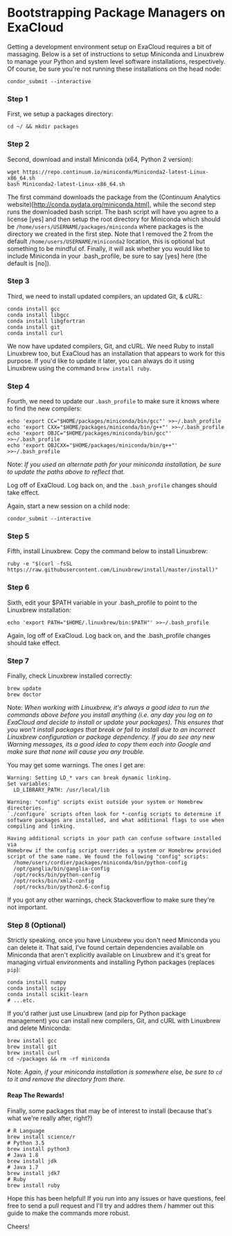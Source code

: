 # Bootstrapping Package Managers on ExaCloud

Getting a development environment setup on ExaCloud requires a bit of massaging. Below is a set of instructions to setup Miniconda and Linuxbrew to manage your Python and system level software installations, respectively. Of course, be sure you're not running these installations on the head node:
```
condor_submit --interactive
```

### Step 1
First, we setup a packages directory:
```
cd ~/ && mkdir packages
```

### Step 2
Second, download and install Miniconda (x64, Python 2 version):
```
wget https://repo.continuum.io/miniconda/Miniconda2-latest-Linux-x86_64.sh
bash Miniconda2-latest-Linux-x86_64.sh
```

The first command downloads the package from the (Continuum Analytics website)[http://conda.pydata.org/miniconda.html], while the second step runs the downloaded bash script. The bash script will have you agree to a license [yes] and then setup the root directory for Miniconda which should be `/home/users/USERNAME/packages/miniconda` where packages is the directory we created in the first step. Note that I removed the 2 from the default `/home/users/USERNAME/miniconda2` location, this is optional but something to be mindful of. Finally, it will ask whether you would like to include Miniconda in your .bash_profile, be sure to say [yes] here (the default is [no]).

### Step 3
Third, we need to install updated compilers, an updated Git, & cURL:
```
conda install gcc
conda install libgcc
conda install libgfortran
conda install git
conda install curl
```

We now have updated compilers, Git, and cURL. We need Ruby to install Linuxbrew too, but ExaCloud has an installation that appears to work for this purpose. If you'd like to update it later, you can always do it using Linuxbrew using the command `brew install ruby`.

### Step 4
Fourth, we need to update our `.bash_profile` to make sure it knows where to find the new compilers:
```
echo 'export CC="$HOME/packages/miniconda/bin/gcc"' >>~/.bash_profile
echo 'export CXX="$HOME/packages/miniconda/bin/g++"' >>~/.bash_profile
echo 'export OBJC="$HOME/packages/miniconda/bin/gcc"' >>~/.bash_profile
echo 'export OBJCXX="$HOME/packages/miniconda/bin/g++"' >>~/.bash_profile
```
Note: *If you used an alternate path for your miniconda installation, be sure to update the paths above to reflect that.*

Log off of ExaCloud. Log back on, and the `.bash_profile` changes should take effect.

Again, start a new session on a child node:
```
condor_submit --interactive
```

### Step 5
Fifth, install Linuxbrew. Copy the command below to install Linuxbrew:
```
ruby -e "$(curl -fsSL https://raw.githubusercontent.com/Linuxbrew/install/master/install)"
```

### Step 6
Sixth, edit your $PATH variable in your .bash_profile to point to the Linuxbrew installation:
```
echo 'export PATH="$HOME/.linuxbrew/bin:$PATH"' >>~/.bash_profile
```

Again, log off of ExaCloud. Log back on, and the .bash_profile changes should take effect.

### Step 7
Finally, check Linuxbrew installed correctly:
```
brew update
brew doctor
```
Note: *When working with Linuxbrew, it's always a good idea to run the commands above before you install anything (i.e. any day you log on to ExaCloud and decide to install or update your packages). This ensures that you won't install packages that break or fail to install due to an incorrect Linuxbrew configuration or package dependency. If you do see any new Warning messages, its a good idea to copy them each into Google and make sure that none will cause you any trouble.*

You may get some warnings. The ones I get are:
```
Warning: Setting LD_* vars can break dynamic linking.
Set variables:
  LD_LIBRARY_PATH: /usr/local/lib

Warning: "config" scripts exist outside your system or Homebrew directories.
`./configure` scripts often look for *-config scripts to determine if
software packages are installed, and what additional flags to use when
compiling and linking.

Having additional scripts in your path can confuse software installed via
Homebrew if the config script overrides a system or Homebrew provided
script of the same name. We found the following "config" scripts:
  /home/users/cordier/packages/miniconda/bin/python-config
  /opt/ganglia/bin/ganglia-config
  /opt/rocks/bin/python-config
  /opt/rocks/bin/xml2-config
  /opt/rocks/bin/python2.6-config
```

If you got any other warnings, check Stackoverflow to make sure they're not important. 

### Step 8 (Optional)
Strictly speaking, once you have Linuxbrew you don't need Miniconda you can delete it. That said, I've found certain dependencies available on Miniconda that aren't explicitly available on Linuxbrew and it's great for managing virtual environments and installing Python packages (replaces `pip`):
```
conda install numpy
conda install scipy
conda install scikit-learn
# ...etc.
```

If you'd rather just use Linuxbrew (and pip for Python package management) you can install new compilers, Git, and cURL with Linuxbrew and delete Miniconda:
```
brew install gcc
brew install git
brew install curl
cd ~/packages && rm -rf miniconda
```
Note: *Again, if your miniconda installation is somewhere else, be sure to `cd` to it and remove the directory from there.*

#### Reap The Rewards!
Finally, some packages that may be of interest to install (because that's what we're really after, right?)
```
# R Language
brew install science/r
# Python 3.5
brew install python3
# Java 1.8
brew install jdk
# Java 1.7
brew install jdk7
# Ruby
brew install ruby
```

Hope this has been helpful! If you run into any issues or have questions, feel free to send a pull request and I'll try and addres them / hammer out this guide to make the commands more robust. 

Cheers!